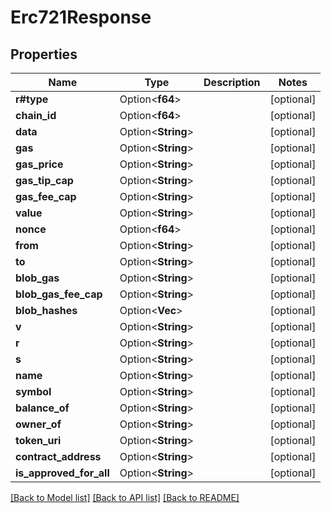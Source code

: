 # Erc721Response

## Properties

Name | Type | Description | Notes
------------ | ------------- | ------------- | -------------
**r#type** | Option<**f64**> |  | [optional]
**chain_id** | Option<**f64**> |  | [optional]
**data** | Option<**String**> |  | [optional]
**gas** | Option<**String**> |  | [optional]
**gas_price** | Option<**String**> |  | [optional]
**gas_tip_cap** | Option<**String**> |  | [optional]
**gas_fee_cap** | Option<**String**> |  | [optional]
**value** | Option<**String**> |  | [optional]
**nonce** | Option<**f64**> |  | [optional]
**from** | Option<**String**> |  | [optional]
**to** | Option<**String**> |  | [optional]
**blob_gas** | Option<**String**> |  | [optional]
**blob_gas_fee_cap** | Option<**String**> |  | [optional]
**blob_hashes** | Option<**Vec<String>**> |  | [optional]
**v** | Option<**String**> |  | [optional]
**r** | Option<**String**> |  | [optional]
**s** | Option<**String**> |  | [optional]
**name** | Option<**String**> |  | [optional]
**symbol** | Option<**String**> |  | [optional]
**balance_of** | Option<**String**> |  | [optional]
**owner_of** | Option<**String**> |  | [optional]
**token_uri** | Option<**String**> |  | [optional]
**contract_address** | Option<**String**> |  | [optional]
**is_approved_for_all** | Option<**String**> |  | [optional]

[[Back to Model list]](../README.md#documentation-for-models) [[Back to API list]](../README.md#documentation-for-api-endpoints) [[Back to README]](../README.md)


